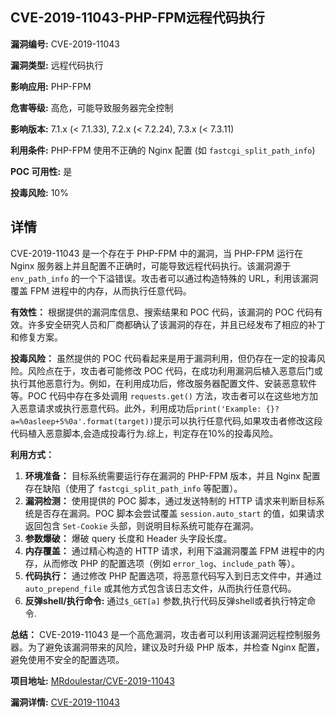 ## CVE-2019-11043-PHP-FPM远程代码执行

**漏洞编号:** CVE-2019-11043

**漏洞类型:** 远程代码执行

**影响应用:** PHP-FPM

**危害等级:** 高危，可能导致服务器完全控制

**影响版本:** 7.1.x (< 7.1.33), 7.2.x (< 7.2.24), 7.3.x (< 7.3.11)

**利用条件:** PHP-FPM 使用不正确的 Nginx 配置 (如 `fastcgi_split_path_info`)

**POC 可用性:** 是

**投毒风险:** 10%

## 详情

CVE-2019-11043 是一个存在于 PHP-FPM 中的漏洞，当 PHP-FPM 运行在 Nginx 服务器上并且配置不正确时，可能导致远程代码执行。该漏洞源于 `env_path_info` 的一个下溢错误。攻击者可以通过构造特殊的 URL，利用该漏洞覆盖 FPM 进程中的内存，从而执行任意代码。

**有效性：**
根据提供的漏洞库信息、搜索结果和 POC 代码，该漏洞的 POC 代码有效。许多安全研究人员和厂商都确认了该漏洞的存在，并且已经发布了相应的补丁和修复方案。

**投毒风险：**
虽然提供的 POC 代码看起来是用于漏洞利用，但仍存在一定的投毒风险。风险点在于，攻击者可能修改 POC 代码，在成功利用漏洞后植入恶意后门或执行其他恶意行为。例如，在利用成功后，修改服务器配置文件、安装恶意软件等。POC 代码中存在多处调用 `requests.get()` 方法，攻击者可以在这些地方加入恶意请求或执行恶意代码。此外，利用成功后`print('Example: {}?a=%0asleep+5%0a'.format(target))`提示可以执行任意代码,如果攻击者修改这段代码植入恶意脚本,会造成投毒行为.综上，判定存在10%的投毒风险。

**利用方式：**
1.  **环境准备：** 目标系统需要运行存在漏洞的 PHP-FPM 版本，并且 Nginx 配置存在缺陷（使用了 `fastcgi_split_path_info` 等配置）。
2.  **漏洞检测：** 使用提供的 POC 脚本，通过发送特制的 HTTP 请求来判断目标系统是否存在漏洞。POC 脚本会尝试覆盖 `session.auto_start` 的值，如果请求返回包含 `Set-Cookie` 头部，则说明目标系统可能存在漏洞。
3.  **参数爆破：** 爆破 query 长度和 Header 头字段长度。
4.  **内存覆盖：**  通过精心构造的 HTTP 请求，利用下溢漏洞覆盖 FPM 进程中的内存，从而修改 PHP 的配置选项（例如 `error_log`、`include_path` 等）。
5.  **代码执行：**  通过修改 PHP 配置选项，将恶意代码写入到日志文件中，并通过 `auto_prepend_file` 或其他方式包含该日志文件，从而执行任意代码。
6.  **反弹shell/执行命令:**  通过`$_GET[a]` 参数,执行代码反弹shell或者执行特定命令.

**总结：**
CVE-2019-11043 是一个高危漏洞，攻击者可以利用该漏洞远程控制服务器。为了避免该漏洞带来的风险，建议及时升级 PHP 版本，并检查 Nginx 配置，避免使用不安全的配置选项。

**项目地址:** [MRdoulestar/CVE-2019-11043](https://github.com/MRdoulestar/CVE-2019-11043)

**漏洞详情:** [CVE-2019-11043](https://nvd.nist.gov/vuln/detail/CVE-2019-11043)
